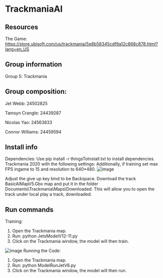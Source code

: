# TrackmaniaAI

## Resources
The Game:
https://store.ubisoft.com/us/trackmania/5e8b58345cdf9a12c868c878.html?lang=en_US

## Group information
Group 5: Trackmania

## Group composition:
Jet Webb: 24502825

Tamsyn Crangle: 24439287

Nicolas Yao: 24563633

Connor Williams: 24459594

## Install info
Dependencies:
Use pip install -r thingsToInstall.txt to install dependencies.
Trackmania 2020 with the following settings: Additionally, if training set max FPS ingame to 15 and resolution to 640*480.
![image](https://github.com/user-attachments/assets/c90e8cd6-a327-40e7-956b-91a1ab6d9471)

Adjust the give up key bind to be Backspace.
Download the track BasicAIMapV5.Gbx map and put it in the folder Documents\Trackmania\Maps\Downloaded. This will allow you to open the track under local play a track, downloaded.

## Run commands

Training:
1.	Open the Trackmania map.
2.  Run: python JetsModelV12-11.py
3.	Click on the Trackmania window, the model will then train.


![image](https://github.com/user-attachments/assets/32af277e-dcd4-4146-9be8-85c9705e3bf6)
Running the Code:
1.	Open the Trackmania map.
2.	Run: python ModelRunJetV6.py
3.	Click on the Trackmania window, the model will then run.

